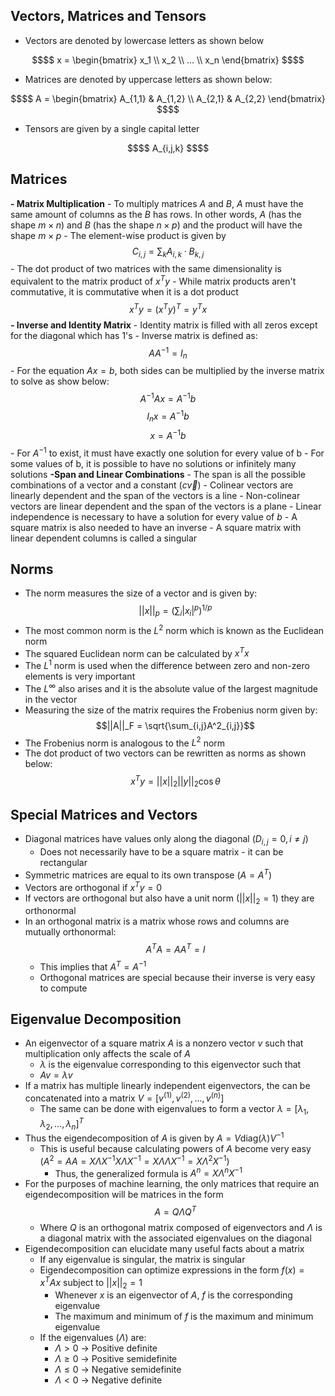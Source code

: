 ## Vectors, Matrices and Tensors
- Vectors are denoted by lowercase letters as shown below

```math
$$ x = 
\begin{bmatrix}  
x_1 \\
x_2 \\
... \\ 
x_n
\end{bmatrix} $$
```

- Matrices are denoted by uppercase letters as shown below:
```math
$$ A =
\begin{bmatrix}
A_{1,1} & A_{1,2} \\
A_{2,1} & A_{2,2}
\end{bmatrix}
$$
```

- Tensors are given by a single capital letter
```math
$$
A_{i,j,k}
$$
```
## Matrices
**- Matrix Multiplication**
	- To multiply matrices $A$ and $B$, $A$ must have the same amount of columns as the $B$ has rows. In other words, $A$ (has the shape $m \times n$) and $B$ (has the shape $n \times p$) and the product will have the shape $m \times p$
	- The element-wise product is given by $$C_{i,j} = \sum_k A_{i,k} \cdot B_{k,j}$$
	- The dot product of two matrices with the same dimensionality is equivalent to the matrix product of $x^T y$
	- While matrix products aren't commutative, it is commutative when it is a dot product $$ x^Ty = (x^Ty)^T = y^Tx $$
 **- Inverse and Identity Matrix**
	 - Identity matrix is filled with all zeros except for the diagonal which has 1's
	 - Inverse matrix is defined as: $$AA^{-1} = I_n$$
	 - For the equation $Ax = b$, both sides can be multiplied by the inverse matrix to solve as show below: $$A^{-1}Ax = A^{-1}b$$	 $$I_nx = A^{-1}b$$$$x = A^{-1}b$$
	 - For $A^{-1}$ to exist, it must have exactly one solution for every value of b
		 - For some values of b, it is possible to have no solutions or infinitely many solutions
**-Span and Linear Combinations**
	- The span is all the possible combinations of a vector and a constant ($c\vec{v}$)
	- Colinear vectors are linearly dependent and the span of the vectors is a line
	- Non-colinear vectors are linear dependent and the span of the vectors is a plane
	- Linear independence is necessary to have a solution for every value of $b$
	- A square matrix is also needed to have an inverse
	- A square matrix with linear dependent columns is called a singular
## Norms
- The norm measures the size of a vector and is given by:
$$||x||_p = (\sum_i |x_i|^p)^{1/p}$$
- The most common norm is the $L^2$ norm which is known as the Euclidean norm
- The squared Euclidean norm can be calculated by $x^Tx$ 
- The $L^1$ norm is used when the difference between zero and non-zero elements is very important
- The $L^\infty$ also arises and it is the absolute value of the largest magnitude in the vector
- Measuring the size of the matrix requires the Frobenius norm given by:
$$||A||_F = \sqrt{\sum_{i,j}A^2_{i,j}}$$
- The Frobenius norm is analogous to the $L^2$ norm
- The dot product of two vectors can be rewritten as norms as shown below:
$$x^Ty = ||x||_2||y||_2\cos\theta$$
## Special Matrices and Vectors
- Diagonal matrices have values only along the diagonal ($D_{i,j} = 0, i \neq j$)
	- Does not necessarily have to be a square matrix - it can be rectangular
- Symmetric matrices are equal to its own transpose ($A = A^T$)
- Vectors are orthogonal if $x^Ty = 0$
- If vectors are orthogonal but also have a unit norm ($||x||_2 = 1$) they are orthonormal
- In an orthogonal matrix is a matrix whose rows and columns are mutually orthonormal:
	$$A^TA = AA^T = I$$
	- This implies that $A^T = A^{-1}$
	- Orthogonal matrices are special because their inverse is very easy to compute
## Eigenvalue Decomposition
- An eigenvector of a square matrix $A$ is a nonzero vector $v$ such that multiplication only affects the scale of $A$
	- $\lambda$ is the eigenvalue corresponding to this eigenvector such that
	- $Av = \lambda v$
- If a matrix has multiple linearly independent eigenvectors, the can be concatenated into a matrix $V = [v^{(1)}, v^{(2)},..., v^{(n)}]$ 
	- The same can be done with eigenvalues to form a vector $\lambda = [\lambda_1, \lambda_2, ..., \lambda_n]^T$
- Thus the eigendecomposition of $A$ is given by $A = V \text{diag}(\lambda)V^{-1}$
	- This is useful because calculating powers of $A$ become very easy ($A^2 = AA = X\Lambda X^{-1}X\Lambda X^{-1} = X \Lambda \Lambda X^{-1} = X \Lambda^2 X^{-1}$)
		- Thus, the generalized formula is $A^n = X \Lambda ^n X^{-1}$
- For the purposes of machine learning, the only matrices that require an eigendecomposition will be matrices in the form
$$A = Q\Lambda Q^T$$
	- Where $Q$ is an orthogonal matrix composed of eigenvectors and $\Lambda$ is a diagonal matrix with the associated eigenvalues on the diagonal
- Eigendecomposition can elucidate many useful facts about a matrix
	- If any eigenvalue is singular, the matrix is singular
	- Eigendecomposition can optimize expressions in the form $f(x) = x^TAx$ subject to $||x||_2 = 1$ 
		- Whenever $x$ is an eigenvector of $A$, $f$ is the corresponding eigenvalue
		- The maximum and minimum of $f$ is the maximum and minimum eigenvalue
	- If the eigenvalues ($\Lambda$) are:
		- $\Lambda > 0$ -> Positive definite
		-  $\Lambda \geq 0$ -> Positive semidefinite
		-  $\Lambda \leq 0$ -> Negative semidefinite
		-  $\Lambda < 0$ -> Negative definite

